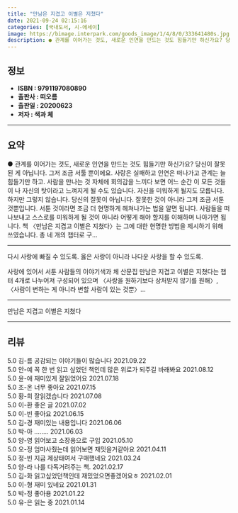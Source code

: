 ```yaml
---
title: "만남은 지겹고 이별은 지쳤다"
date: 2021-09-24 02:15:16
categories: [국내도서, 시-에세이]
image: https://bimage.interpark.com/goods_image/1/4/8/0/333641480s.jpg
description: ● 관계를 이어가는 것도, 새로운 인연을 만드는 것도 힘들기만 하신가요? 당신이 잘못된 게 아닙니다. 그저 조금 서툴 뿐이에요. 사랑은 실패하고 인연은 떠나가고 관계는 늘 힘들기만 하고. 사람을 만나는 것 자체에 회의감을 느끼다 보면 어느 순간 이 모든 것들이 나 자신의 탓이라고 느
---
```


## **정보**

- **ISBN : 9791197080890**
- **출판사 : 떠오름**
- **출판일 : 20200623**
- **저자 : 색과 체**

------



## **요약**

●  관계를 이어가는 것도, 새로운 인연을 만드는 것도 힘들기만 하신가요? 당신이 잘못된 게 아닙니다. 그저 조금 서툴 뿐이에요. 사랑은 실패하고 인연은 떠나가고 관계는 늘 힘들기만 하고. 사람을 만나는 것 자체에 회의감을 느끼다 보면 어느 순간  이 모든 것들이 나 자신의 탓이라고 느껴지게 될 수도 있습니다. 자신을 미워하게 될지도 모릅니다. 하지만 그렇지 않습니다. 당신의 잘못이 아닙니다. 잘못한 것이 아니라 그저 조금 서툰 것뿐입니다. 서툰 것이라면 조금 더 현명하게 헤쳐나가는 법을 알면 됩니다. 사람들을 떠나보내고 스스로를 미워하게 될 것이 아니라  어떻게 해야 할지를 이해하며 나아가면 됩니다. 책 〈만남은 지겹고 이별은 지쳤다〉는 그에 대한 현명한 방법을 제시하기 위해 쓰였습니다. 총 네 개의 챕터로 구...

------

다시 사랑에 빠질 수 있도록.
옳은 사랑이 아니라 나다운 사랑을 할 수 있도록. 

사랑에 있어서 서툰 사람들의 이야기색과 체 산문집 만남은 지겹고 이별은 지쳤다는 챕터 4개로 나누어져 구성되어 있으며 〈사랑을 원하기보다 상처받지 않기를 원해〉, 〈사람이 변하는 게 아니라 변할 사람이 있는 것뿐〉... 

------


만남은 지겹고 이별은 지쳤다 

------


## **리뷰** 

5.0 김-름 공감되는 이야기들이 많습니다 2021.09.22 <br/>5.0 안-예 꼭 한 번 읽고 싶었던 책인데 많은 위로가 되주길 바래봐요 2021.08.12 <br/>5.0 윤-애 재미있게 잘읽었어요 2021.07.18 <br/>5.0 조-온 너무 좋아요 2021.07.15 <br/>5.0 황-희 잘읽겠습니다 2021.07.08 <br/>5.0 이-환 좋은 글 2021.07.02 <br/>5.0 이-빈 좋아요 2021.06.15 <br/>5.0 김-경 재미있는 내용입니다 2021.06.06 <br/>5.0 박-아 ........ 2021.06.03 <br/>5.0 양-영 읽어보고 소장용으로 구입 2021.05.10 <br/>5.0 오-정 엄마사줬는데 읽어보면 재밋을거같아요 2021.04.11 <br/>5.0 정-빈 지금 제상태여서 구매했네요 2021.03.24 <br/>5.0 양-라 나를 다독거려주는 책.  2021.02.17 <br/>5.0 김-화 읽고싶었던책인데 재밌었으면좋겠어요ㅎ 2021.02.01 <br/>5.0 이-형 재미 있네요 2021.01.31 <br/>5.0 박-정 좋아용 2021.01.22 <br/>5.0 유-은 읽는 중 2021.01.14 <br/>